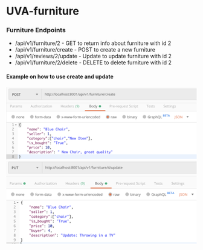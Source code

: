 # UVA-furniture
### Furniture Endpoints

- /api/v1/furniture/2 - GET to return info about furniture with id 2
- /api/v1/furniture/create - POST to create a new furniture
- /api/v1/reviews/2/update - Update to update furniture with id 2
- /api/v1/furniture/2/delete - DELETE to delete furniture with id 2

#### Example on how to use create and update
![create](/img/Create_furniture.png)
![update](/img/Update_furniture.png)
